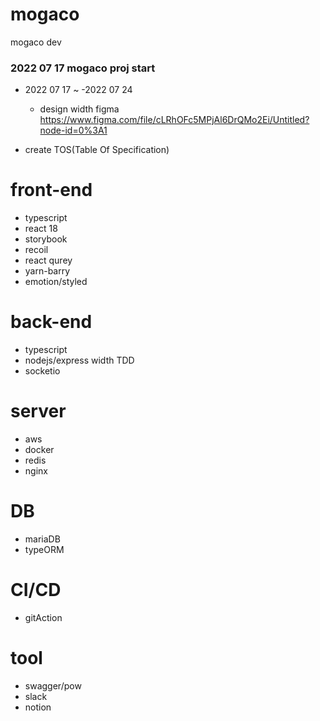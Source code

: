 # mogaco
mogaco dev


 ### 2022 07 17 mogaco proj start
 * 2022 07 17 ~ -2022 07 24
   * design width figma
     https://www.figma.com/file/cLRhOFc5MPjAl6DrQMo2Ei/Untitled?node-id=0%3A1
 
 * create TOS(Table Of Specification)
 
 
 # front-end
 
 * typescript
 * react 18
 * storybook
 * recoil
 * react qurey
 * yarn-barry
 * emotion/styled
 
 # back-end
 
 * typescript
 * nodejs/express width TDD
 * socketio
 
 # server
 
 * aws
 * docker
 * redis
 * nginx

# DB

* mariaDB
* typeORM


 # CI/CD
 
 * gitAction
 
 # tool
 
 * swagger/pow
 * slack
 * notion
 
 
 
 
 
 
 
 
